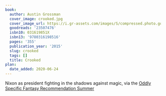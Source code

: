 ```yaml
---
book:
  author: Austin Grossman
  cover_image: crooked.jpg
  cover_image_url: https://i.gr-assets.com/images/S/compressed.photo.goodreads.com/books/1416155731l/23507476._SX98_.jpg
  goodreads: '23507476'
  isbn10: 031619851X
  isbn13: '9780316198516'
  pages: '355'
  publication_year: '2015'
  slug: crooked
  tags: []
  title: Crooked
plan:
  date_added: 2020-06-24
---
```


Nixon as president fighting in the shadows against magic, via the [Oddly Specific Fantasy Recommendation
Summer](https://www.reddit.com/r/Fantasy/comments/hazt57/oddly_specific_fantasy_recommendation_requests/fv7gq3g/#fv7gq3g)
